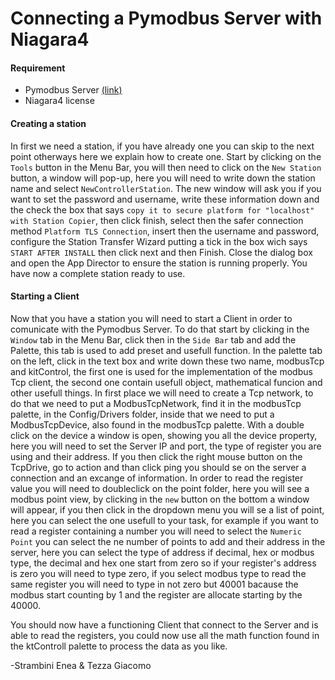 # Connecting a Pymodbus Server with Niagara4

#### Requirement

- Pymodbus Server [(link)](https://github.com/strambinienea/RaspberryPymodbus/blob/master/GUIDE.md "Link to our guide")
- Niagara4 license

#### Creating a station
In first we need a station, if you have already one you can skip to the next point otherways here we explain how to create one.
Start by clicking on the `Tools` button in the Menu Bar, you will then need to click on the `New Station` button, a window will pop-up, here you will need to write down the station name and select `NewControllerStation`. 
The new window will ask you if you want to set the password and username, write these information down and the check the box that says `copy it to secure platform for "localhost" with Station Copier`, then click finish, select then the safer connection method `Platform TLS Connection`, insert then the username and password, configure the Station Transfer Wizard putting a tick in the box wich says `START AFTER INSTALL` then click next and then Finish.
Close the dialog box and open the App Director to ensure the station is running properly. You have now a complete station ready to use.

#### Starting a Client
Now that you have a station you will need to start a Client in order to comunicate with the Pymodbus Server. To do that start by clicking in the `Window` tab in the Menu Bar, click then in the `Side Bar` tab and add the Palette, this tab is used to add preset and usefull function. In the palette tab on the left, click in the text box and write down these two name, modbusTcp and kitControl, the first one is used for the implementation of the modbus Tcp client, the second one contain usefull object, mathematical funcion and other usefull things. In first place we will need to create a Tcp network, to do that we need to put a ModbusTcpNetwork, find it in the modbusTcp palette, in the Config/Drivers folder, inside that we need to put a ModbusTcpDevice, also found in the modbusTcp palette. With a double click on the device a window is open, showing you all the device property, here you will need to set the Server IP and port, the type of register you are using and their address. If you then click the right mouse button on the TcpDrive, go to action and than click ping you should se on the server a connection and an excange of information.
In order to read the register value you will need to doubleclick on the point folder, here you will see a modbus point view, by clicking in the `new` button on the bottom a window will appear, if you then click in the dropdown menu you will se a list of point, here you can select the one usefull to your task, for example if you want to read a register containing a number you will need to select the `Numeric Point` you can select the ne number of points to add and their address in the server, here you can select the type of address if decimal, hex or modbus type, the decimal and hex one start from zero so if your register's address is zero you will need to type zero, if you select modbus type to read the same register you will need to type in not zero but  40001 bacause the modbus start counting by 1 and the register are allocate starting by the 40000.

You should now have a functioning Client that connect to the Server and is able to read the registers, you could now use all the math function found in the ktControll palette to process the data as you like.

-Strambini Enea & Tezza Giacomo
